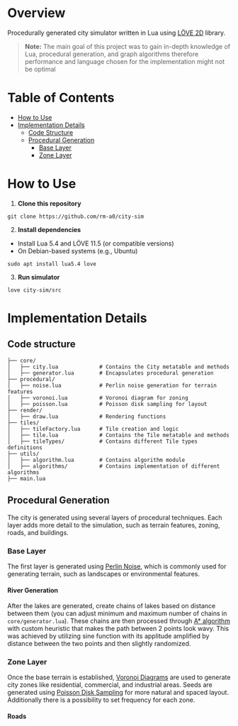 # Overview
Procedurally generated city simulator written in Lua using [LÖVE 2D](https://github.com/love2d/love) library.

> **Note:** The main goal of this project was to gain in-depth knowledge of Lua, procedural generation, and graph algorithms therefore performance and language chosen for the implementation might not be optimal

# Table of Contents
  - [How to Use](#how-to-use)
  - [Implementation Details](#implementation-details)
    - [Code Structure](#code-structure)
    - [Procedural Generation](#procedural-generation)
      - [Base Layer](#base-layer)
      - [Zone Layer](#zone-layer)

# How to Use
1. **Clone this repository**
```shell
git clone https://github.com/rm-a0/city-sim
```
2. **Install dependencies** 
- Install Lua 5.4 and LÖVE 11.5 (or compatible versions)
- On Debian-based systems (e.g., Ubuntu)
```shell
sudo apt install lua5.4 love
```
3. **Run simulator**
```shell
love city-sim/src
```

# Implementation Details
## Code structure
```src/
├── core/
│   ├── city.lua             # Contains the City metatable and methods
│   ├── generator.lua        # Encapsulates procedural generation
├── procedural/
│   ├── noise.lua            # Perlin noise generation for terrain features
│   ├── voronoi.lua          # Voronoi diagram for zoning
│   ├── poisson.lua          # Poisson disk sampling for layout
├── render/
│   ├── draw.lua             # Rendering functions
├── tiles/
│   ├── tileFactory.lua      # Tile creation and logic
│   ├── tile.lua             # Contains the Tile metatable and methods
│   ├── tileTypes/           # Contains different Tile types definitions
├── utils/
│   ├── algorithm.lua        # Contains algorithm module
│   ├── algorithms/          # Contains implementation of different algorithms
├── main.lua
```
## Procedural Generation
The city is generated using several layers of procedural techniques. Each layer adds more detail to the simulation, such as terrain features, zoning, roads, and buildings.

### Base Layer
The first layer is generated using [Perlin Noise](https://en.wikipedia.org/wiki/Perlin_noise), which is commonly used for generating terrain, such as landscapes or environmental features.

#### River Generation
After the lakes are generated, create chains of lakes based on distance between them (you can adjust minimum and maximum number of chains in `core/generator.lua`). These chains are then processed through [A* algorithm](https://en.wikipedia.org/wiki/A*_search_algorithm) with custom heuristic that makes the path between 2 points look wavy. This was achieved by utilizing sine function with its applitude amplified by distance between the two points and then slightly randomized.

### Zone Layer
Once the base terrain is established, [Voronoi Diagrams](https://en.wikipedia.org/wiki/Voronoi_diagram) are used to generate city zones like residential, commercial, and industrial areas. Seeds are generated using [Poisson Disk Sampling](https://en.wikipedia.org/wiki/Poisson_sampling) for more natural and spaced layout. Additionally there is a possibility to set frequency for each zone.

#### Roads 